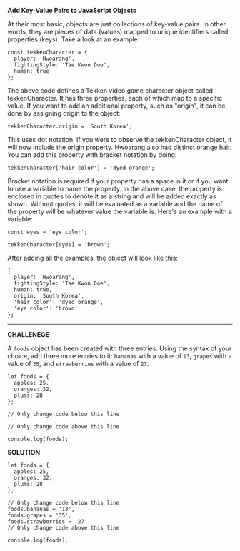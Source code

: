 **Add Key-Value Pairs to JavaScript Objects**

At their most basic, objects are just collections of key-value pairs. In other words, they are pieces of data (values) mapped to unique identifiers called properties (keys). Take a look at an example:

```
const tekkenCharacter = {
  player: 'Hwoarang',
  fightingStyle: 'Tae Kwon Doe',
  human: true
};
```

The above code defines a Tekken video game character object called tekkenCharacter. It has three properties, each of which map to a specific value. If you want to add an additional property, such as "origin", it can be done by assigning origin to the object:

`tekkenCharacter.origin = 'South Korea';`

This uses dot notation. If you were to observe the tekkenCharacter object, it will now include the origin property. Hwoarang also had distinct orange hair. You can add this property with bracket notation by doing:

`tekkenCharacter['hair color'] = 'dyed orange';`

Bracket notation is required if your property has a space in it or if you want to use a variable to name the property. In the above case, the property is enclosed in quotes to denote it as a string and will be added exactly as shown. Without quotes, it will be evaluated as a variable and the name of the property will be whatever value the variable is. Here's an example with a variable:

```
const eyes = 'eye color';

tekkenCharacter[eyes] = 'brown';
```

After adding all the examples, the object will look like this:

```
{
  player: 'Hwoarang',
  fightingStyle: 'Tae Kwon Doe',
  human: true,
  origin: 'South Korea',
  'hair color': 'dyed orange',
  'eye color': 'brown'
};
```

---------------------

**CHALLENEGE**

A `foods` object has been created with three entries. Using the syntax of your choice, add three more entries to it: `bananas` with a value of `13`, `grapes` with a value of `35`, and `strawberries` with a value of `27`.

```
let foods = {
  apples: 25,
  oranges: 32,
  plums: 28
};

// Only change code below this line

// Only change code above this line

console.log(foods);

```

**SOLUTION**

```
let foods = {
  apples: 25,
  oranges: 32,
  plums: 28
};

// Only change code below this line
foods.bananas = '13',
foods.grapes = '35',
foods.strawberries = '27' 
// Only change code above this line

console.log(foods);

```
